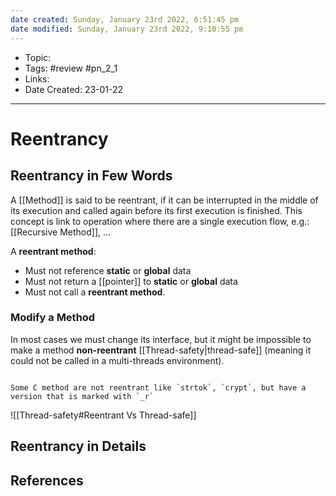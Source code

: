 ```yaml
---
date created: Sunday, January 23rd 2022, 6:51:45 pm
date modified: Sunday, January 23rd 2022, 9:10:55 pm
---
```


- Topic:
- Tags: #review #pn_2_1
- Links:
- Date Created: 23-01-22

---

# Reentrancy

## Reentrancy in Few Words

A [[Method]] is said to be reentrant, if it can be interrupted in the middle of its execution and called again before its first execution is finished.
This concept is link to operation where there are a single execution flow, e.g.: [[Recursive Method]], …

A **reentrant method**:
- Must not reference **static** or **global** data
- Must not return a [[pointer]] to **static** or **global** data
- Must not call a **reentrant method**.

### Modify a Method

In most cases we must change its interface, but it might be impossible to make a method **non-reentrant** [[Thread-safety|thread-safe]] (meaning it could not be called in a multi-threads environment).

```ad-caution

Some C method are not reentrant like `strtok`, `crypt`, but have a version that is marked with `_r`

```

![[Thread-safety#Reentrant Vs Thread-safe]]

## Reentrancy in Details

## References
